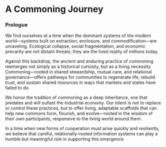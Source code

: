 # A Commoning Journey 
### Prologue

We find ourselves at a time when the dominant systems of the modern world—systems built on extraction, enclosure, and commodification—are unraveling. Ecological collapse, social fragmentation, and economic precarity are not distant threats; they are the lived reality of millions today.

Against this backdrop, the ancient and enduring practice of commoning reemerges not simply as a historical curiosity, but as a living necessity. Commoning—rooted in shared stewardship, mutual care, and relational governance—offers pathways for communities to regenerate life, rebuild trust, and sustain shared resources in ways that markets and states have failed to do.

We honor the tradition of commoning as a deep inheritance, one that predates and will outlast the industrial economy. Our intent is not to replace or control these practices, but to offer living, adaptable scaffolds that can help new commons form, flourish, and evolve—rooted in the wisdom of their own participants, responsive to the living world around them.

In a time when new forms of cooperation must arise quickly and resiliently, we believe that careful, relationally-rooted information systems can play a humble but meaningful role in supporting this emergence.